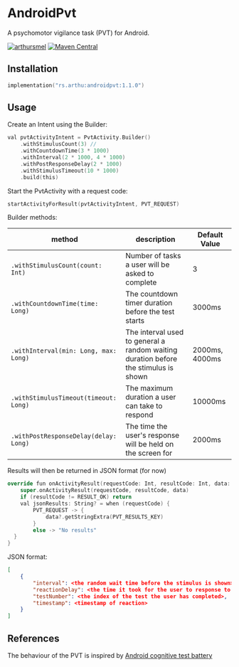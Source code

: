 # AndroidPvt

A psychomotor vigilance task (PVT) for Android.

[![arthursmel](https://circleci.com/gh/arthursmel/AndroidPvt.svg?style=svg)](https://app.circleci.com/pipelines/github/arthursmel/AndroidPvt) [![Maven Central](https://img.shields.io/maven-central/v/rs.arthu/androidpvt.svg?label=Maven%20Central)](https://search.maven.org/search?q=g:%22rs.arthu%22%20AND%20a:%22androidpvt%22)

## Installation
```swift
implementation("rs.arthu:androidpvt:1.1.0")
```

## Usage
Create an Intent using the Builder:
```swift
val pvtActivityIntent = PvtActivity.Builder()
    .withStimulusCount(3) //
    .withCountdownTime(3 * 1000)
    .withInterval(2 * 1000, 4 * 1000)
    .withPostResponseDelay(2 * 1000)
    .withStimulusTimeout(10 * 1000)
    .build(this)
```

Start the PvtActivity with a request code:
```swift
startActivityForResult(pvtActivityIntent, PVT_REQUEST)
```

Builder methods:

method | description | Default Value
--- | --- | ---
`.withStimulusCount(count: Int)` | Number of tasks a user will be asked to complete | 3
`.withCountdownTime(time: Long)` | The countdown timer duration before the test starts | 3000ms
`.withInterval(min: Long, max: Long)` | The interval used to general a random waiting duration before the stimulus is shown | 2000ms, 4000ms
`.withStimulusTimeout(timeout: Long)` | The maximum duration a user can take to respond | 10000ms
`.withPostResponseDelay(delay: Long)` | The time the user's response will be held on the screen for | 2000ms


Results will then be returned in JSON format (for now)
```swift
override fun onActivityResult(requestCode: Int, resultCode: Int, data: Intent?) {
    super.onActivityResult(requestCode, resultCode, data)
    if (resultCode != RESULT_OK) return
    val jsonResults: String? = when (requestCode) {
        PVT_REQUEST -> {
            data?.getStringExtra(PVT_RESULTS_KEY)
        }
        else -> "No results"
  }
}
```
JSON format:
```json
[
    {
        "interval": <the random wait time before the stimulus is shown>,
        "reactionDelay": <the time it took for the user to response to the stimulus>,
        "testNumber": <the index of the test the user has completed>,
        "timestamp": <timestamp of reaction>
    }
]

```

## References
The behaviour of the PVT is inspired by [Android cognitive test battery](https://github.com/movisens/AndroidCognitiveTestBattery)
